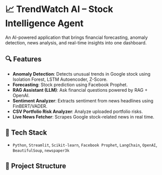 # 📈 TrendWatch AI – Stock Intelligence Agent

An AI-powered application that brings financial forecasting, anomaly detection, news analysis, and real-time insights into one dashboard.

## 🔍 Features
- **Anomaly Detection**: Detects unusual trends in Google stock using Isolation Forest, LSTM Autoencoder, Z-Score.
- **Forecasting**: Stock prediction using Facebook Prophet.
- **RAG Assistant (LLM)**: Ask financial questions powered by RAG + OpenAI.
- **Sentiment Analyzer**: Extracts sentiment from news headlines using FinBERT/VADER.
- **CSV Portfolio Risk Analyzer**: Analyze uploaded portfolio risks.
- **Live News Fetcher**: Scrapes Google stock-related news in real time.

## 🧠 Tech Stack
- `Python`, `Streamlit`, `Scikit-learn`, `Facebook Prophet`, `LangChain`, `OpenAI`, `BeautifulSoup`, `newspaper3k`

## 📂 Project Structure
